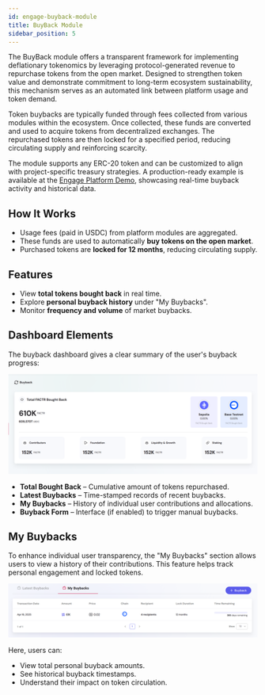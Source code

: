 ```yaml
---
id: engage-buyback-module
title: BuyBack Module
sidebar_position: 5
---
```


The BuyBack module offers a transparent framework for implementing deflationary tokenomics by leveraging protocol-generated revenue to repurchase tokens from the open market. Designed to strengthen token value and demonstrate commitment to long-term ecosystem sustainability, this mechanism serves as an automated link between platform usage and token demand.

Token buybacks are typically funded through fees collected from various modules within the ecosystem. Once collected, these funds are converted and used to acquire tokens from decentralized exchanges. The repurchased tokens are then locked for a specified period, reducing circulating supply and reinforcing scarcity.

The module supports any ERC-20 token and can be customized to align with project-specific treasury strategies. A production-ready example is available at the [Engage Platform Demo](https://sharingblock-engage.defactor.dev/buy-back), showcasing real-time buyback activity and historical data.

## How It Works

- Usage fees (paid in USDC) from platform modules are aggregated.
- These funds are used to automatically **buy tokens on the open market**.
- Purchased tokens are **locked for 12 months**, reducing circulating supply.

## Features

- View **total tokens bought back** in real time.
- Explore **personal buyback history** under "My Buybacks".
- Monitor **frequency and volume** of market buybacks.

## Dashboard Elements

The buyback dashboard gives a clear summary of the user's buyback progress:

![BuyBack Dashboard](../../../static/img/front-end/buyback-dashboard.png)

- **Total Bought Back** – Cumulative amount of tokens repurchased.
- **Latest Buybacks** – Time-stamped records of recent buybacks.
- **My Buybacks** – History of individual user contributions and allocations.
- **Buyback Form** – Interface (if enabled) to trigger manual buybacks.

## My Buybacks

To enhance individual user transparency, the "My Buybacks" section allows users to view a history of their contributions. This feature helps track personal engagement and locked tokens.

![My Buybacks](../../../static/img/front-end/buyback-myBuybacks.png)

Here, users can:

- View total personal buyback amounts.
- See historical buyback timestamps.
- Understand their impact on token circulation.
